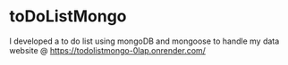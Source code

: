# toDoListMongo
I developed a to do list using mongoDB and mongoose to handle my data
website @ https://todolistmongo-0lap.onrender.com/
